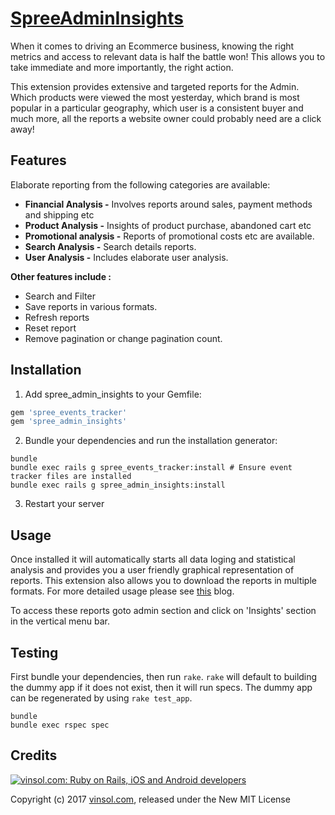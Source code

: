 [SpreeAdminInsights](http://vinsol.com/spreecommerce-admin-insights)
==============

When it comes to driving an Ecommerce business, knowing the right metrics and access to relevant data is half the battle won! This allows you to take immediate and more importantly, the right action.

This extension provides extensive and targeted reports for the Admin. Which products were viewed the most yesterday, which brand is most popular in a particular geography, which user is a consistent buyer and much more, all the reports a website owner could probably need are a click away!



Features
--------
Elaborate reporting from the following categories are available:
* **Financial Analysis -** Involves reports around sales, payment methods and shipping etc
* **Product Analysis -** Insights of product purchase, abandoned cart etc
* **Promotional analysis -** Reports of promotional costs etc are available.
* **Search Analysis -** Search details reports.
* **User Analysis -** Includes elaborate user analysis.

**Other features include :**
* Search and Filter
* Save reports in various formats.
* Refresh reports
* Reset report
* Remove pagination or change pagination count.

Installation
------------

1. Add spree_admin_insights to your Gemfile:

  ```ruby
  gem 'spree_events_tracker'
  gem 'spree_admin_insights'
  ```

2. Bundle your dependencies and run the installation generator:

  ```shell
  bundle
  bundle exec rails g spree_events_tracker:install # Ensure event tracker files are installed
  bundle exec rails g spree_admin_insights:install
  ```

3. Restart your server

Usage
-------
Once installed it will automatically starts all data loging and statistical analysis and provides you a user friendly graphical representation of reports. This extension also allows you to download the reports in multiple formats. For more detailed usage please see [this](http://vinsol.com/spreecommerce-admin-insights) blog.

To access these reports goto admin section and click on 'Insights' section in the vertical menu bar.

Testing
-------

First bundle your dependencies, then run `rake`. `rake` will default to building the dummy app if it does not exist, then it will run specs. The dummy app can be regenerated by using `rake test_app`.

```shell
bundle
bundle exec rspec spec
```

Credits
-------

[![vinsol.com: Ruby on Rails, iOS and Android developers](http://vinsol.com/vin_logo.png "Ruby on Rails, iOS and Android developers")](http://vinsol.com)

Copyright (c) 2017 [vinsol.com](http://vinsol.com "Ruby on Rails, iOS and Android developers"), released under the New MIT License
